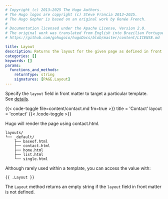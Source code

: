```yaml
---
# Copyright (c) 2013–2025 The Hugo Authors.
# The Hugo logos are copyright (c) Steve Francia 2013–2025.
# The Hugo Gopher is based on an original work by Renée French.
#
# Documentation licensed under the Apache License, Version 2.0.
# The original work was translated from English into Brazilian Portuguese.
# https://github.com/gohugoio/hugoDocs/blob/master/content/LICENSE.md

title: Layout
description: Returns the layout for the given page as defined in front matter.
categories: []
keywords: []
params:
  functions_and_methods:
    returnType: string
    signatures: [PAGE.Layout]
---
```


Specify the `layout` field in front matter to target a particular template. See&nbsp;[details].

[details]: /templates/lookup-order/#target-a-template

{{< code-toggle file=content/contact.md fm=true >}}
title = 'Contact'
layout = 'contact'
{{< /code-toggle >}}

Hugo will render the page using contact.html.

```text
layouts/
└── _default/
    ├── baseof.html
    ├── contact.html
    ├── home.html
    ├── list.html
    └── single.html
```

Although rarely used within a template, you can access the value with:

```go-html-template
{{ .Layout }}
```

The `Layout` method returns an empty string if the `layout` field in front matter is not defined.
